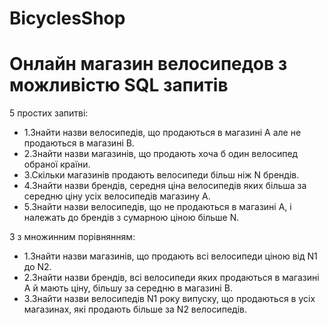 # BicyclesShop
# Онлайн магазин велосипедов з можливістю SQL запитів
5 простих запитві:
- 1.Знайти назви велосипедів, що продаються в магазині А але не продаються в магазині В.
- 2.Знайти назви магазинів, що продають хоча б один велосипед обраної країни.
- 3.Скільки магазинів продають велосипеди більш ніж N брендів.
- 4.Знайти назви брендів, середня ціна велосипедів яких більша за середню ціну усіх велосипедів магазину А.
- 5.Знайти назви велосипедів, що не продаються в магазині А, і належать до брендів з сумарною ціною більше N.

3 з множинним порівнянням:
- 1.Знайти назви магазинів, що продають всі велосипеди ціною від N1 до N2.
- 2.Знайти назви брендів, всі велосипеди яких продаються в магазині А й мають ціну, більшу за середню в магазині В.
- 3.Знайти назви велосипедів N1 року випуску, що продаються в усіх магазинах, які продають більше за N2 велосипедів.

